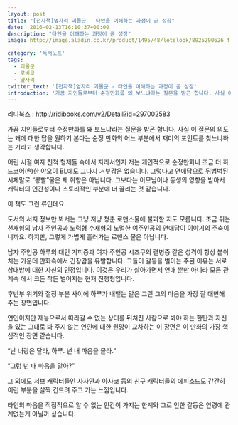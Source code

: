 ```yaml
---
layout: post
title: "[전자책]옆자리 괴물군 - 타인을 이해하는 과정이 곧 성장"
date:  2016-02-13T16:10:37+00:00
description: "타인을 이해하는 과정이 곧 성장"
image: http://image.aladin.co.kr/product/1495/48/letslook/8925290626_f.jpg

category: '독서노트'  
tags: 
  - 괴물군
  - 로비코
  - 옆자리
twitter_text: '[전자책]옆자리 괴물군 - 타인을 이해하는 과정이 곧 성장'
introduction: '가끔 지인들로부터 순정만화를 왜 보느냐라는 질문을 받곤 합니다. 사실 이 질문의 의도는 왜에 대한 답을 원하기 본다는 순정 만화의 어느 부분에서 재미의 포인트를 찾느냐하는 거라고 생각합니다.'
---
```


리디북스 : <http://ridibooks.com/v2/Detail?id=297002583>

가끔 지인들로부터 순정만화를 왜 보느냐라는 질문을 받곤 합니다. 사실 이 질문의 의도는 왜에 대한 답을 원하기 본다는 순정 만화의 어느 부분에서 재미의 포인트를 찾느냐하는 거라고 생각합니다.

어린 시절 여자 친척 형제들 속에서 자라서인지 저는 개인적으로 순정만화나 조금 더 하드코어(&#174;)한 야오이 BL에도 그다지 거부감은 없습니다. 그렇다고 연애담으로 뒤범벅된 시체말로 &#8220;뽕빨&#8221;물은 제 취향은 아닙니다. 그보다는 이모님이나 동생의 영향을 받아서 캐릭터의 인간성이나 스토리적인 부분에 더 끌리는 것 같습니다.

이 책도 그런 류인데요.
  
도서의 서지 정보만 봐서는 그냥 저냥 청춘 로맨스물에 불과할 지도 모릅니다. 조금 튀는 천재형의 남자 주인공과 노력형 수재형의 노멀한 여주인공의 연애담이 이야기의 주축이니까요. 하지만, 그렇게 가볍게 흘러가는 로맨스 물은 아닙니다.

남자 주인공 하루의 대인 기피증과 여자 주인공 시즈쿠의 결병증 같은 성격이 항상 붙이치는 가운데 만화속에서 긴장감을 유발합니다. 그들이 갈등을 벌이는 주된 이유는 서로 상대방에 대한 자신의 인정입니다. 이것은 우리가 살아가면서 연애 뿐만 아니라 모든 관계속 에서 크든 작든 벌어지는 현재 진행형입니다.

후반부 위기와 절정 부분 사이에 하루가 내뱉는 말은 그런 그의 마음을 가장 잘 대변해 주는 장면입니다.
  
연인이지만 재능으로서 따라갈 수 없는 상대를 뒤쳐진 사람으로 봐야 하는 한탄과 자신을 있는 그대로 봐 주지 않는 연인에 대한 원망이 교차하는 이 장면은 이 만화의 가장 핵심적인 장면 같습니다.

&#8220;난 너랑은 달라, 하루. 넌 내 마음을 몰라.&#8221;
  
&#8220;그럼 넌 내 마음을 알아?&#8221;

그 외에도 서브 캐릭터들인 사사얀과 아사코 등의 친구 캐릭터들의 에피소드도 간간히 이런 부분을 살짝 건드려 주고 가는 느낌입니다.

타인의 마음을 직접적으로 알 수 없는 인간이 가지는 한계와 그로 인한 갈등은 연령에 관계없는게 아닐까 싶습니다.